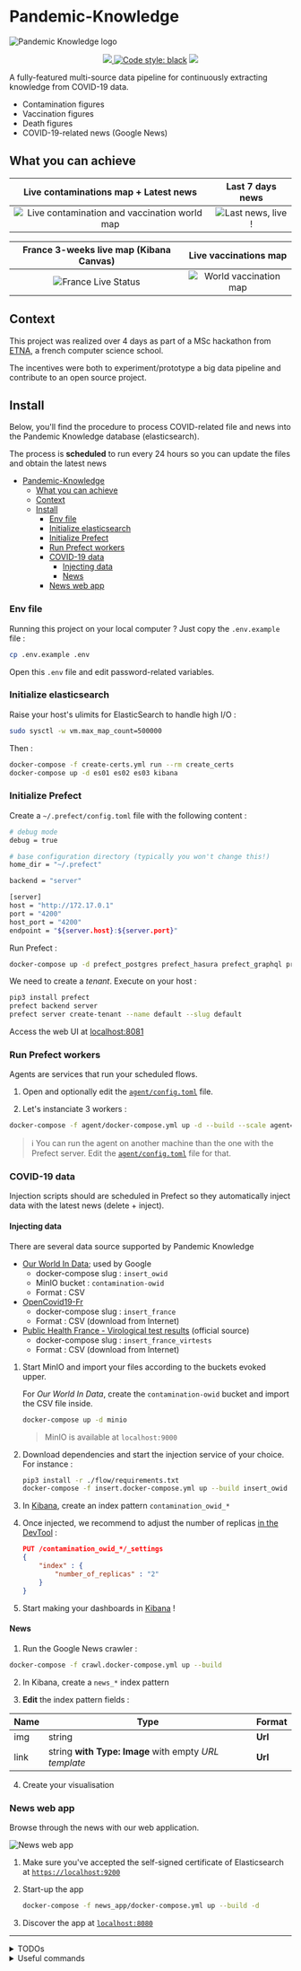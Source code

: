 # Pandemic-Knowledge

![Pandemic Knowledge logo](./pandemic_knowledge.png)

<p align="center">
    <a href="https://travis-ci.com/flavienbwk/Pandemic-Knowledge" target="_blank">
        <img src="https://travis-ci.org/flavienbwk/Pandemic-Knowledge.svg?branch=main"/>
    </a>
    <a href="https://github.com/psf/black"><img alt="Code style: black" src="https://img.shields.io/badge/code%20style-black-000000.svg"></a>
    <a href="./LICENSE"><img atl="Repo license MIT" src="https://img.shields.io/badge/License-MIT-yellow.svg"/></a>
</p>

A fully-featured multi-source data pipeline for continuously extracting knowledge from COVID-19 data.

- Contamination figures
- Vaccination figures
- Death figures
- COVID-19-related news (Google News)

## What you can achieve

|                        Live contaminations map + Latest news                        |                   Last 7 days news                    |
| :---------------------------------------------------------------------------------: | :---------------------------------------------------: |
| ![Live contamination and vaccination world map](./illustrations/live_dashboard.png) | ![Last news, live !](./illustrations/latest_news.png) |

|            France 3-weeks live map (Kibana Canvas)            |                     Live vaccinations map                     |
| :-----------------------------------------------------------: | :-----------------------------------------------------------: |
| ![France Live Status](./illustrations/france_live_status.png) | ![World vaccination map](./illustrations/vaccination_map.png) |

## Context

This project was realized over 4 days as part of a MSc hackathon from [ETNA](https://etna.io), a french computer science school.

The incentives were both to experiment/prototype a big data pipeline and contribute to an open source project.

## Install

Below, you'll find the procedure to process COVID-related file and news into the Pandemic Knowledge database (elasticsearch).

The process is **scheduled** to run every 24 hours so you can update the files and obtain the latest news

- [Pandemic-Knowledge](#pandemic-knowledge)
  - [What you can achieve](#what-you-can-achieve)
  - [Context](#context)
  - [Install](#install)
    - [Env file](#env-file)
    - [Initialize elasticsearch](#initialize-elasticsearch)
    - [Initialize Prefect](#initialize-prefect)
    - [Run Prefect workers](#run-prefect-workers)
    - [COVID-19 data](#covid-19-data)
      - [Injecting data](#injecting-data)
      - [News](#news)
    - [News web app](#news-web-app)

### Env file

Running this project on your local computer ? Just copy the `.env.example` file :

```bash
cp .env.example .env
```

Open this `.env` file and edit password-related variables.

### Initialize elasticsearch

Raise your host's ulimits for ElasticSearch to handle high I/O :

```bash
sudo sysctl -w vm.max_map_count=500000
```

Then :

```bash
docker-compose -f create-certs.yml run --rm create_certs
docker-compose up -d es01 es02 es03 kibana
```

### Initialize Prefect

Create a `~/.prefect/config.toml` file with the following content :

```bash
# debug mode
debug = true

# base configuration directory (typically you won't change this!)
home_dir = "~/.prefect"

backend = "server"

[server]
host = "http://172.17.0.1"
port = "4200"
host_port = "4200"
endpoint = "${server.host}:${server.port}"
```

Run Prefect :

```bash
docker-compose up -d prefect_postgres prefect_hasura prefect_graphql prefect_towel prefect_apollo prefect_ui
```

We need to create a _tenant_. Execute on your host :

```bash
pip3 install prefect
prefect backend server
prefect server create-tenant --name default --slug default
```

Access the web UI at [localhost:8081](http://localhost:8081)

### Run Prefect workers

Agents are services that run your scheduled flows.

1. Open and optionally edit the [`agent/config.toml`](./agent/config.toml) file.

2. Let's instanciate 3 workers :

  ```bash
  docker-compose -f agent/docker-compose.yml up -d --build --scale agent=3 agent
  ```

  > :information_source: You can run the agent on another machine than the one with the Prefect server. Edit the [`agent/config.toml`](./agent/config.toml) file for that.

### COVID-19 data

Injection scripts should are scheduled in Prefect so they automatically inject data with the latest news (delete + inject).

#### Injecting data

There are several data source supported by Pandemic Knowledge

- [Our World In Data](https://ourworldindata.org/coronavirus-data); used by Google
  - docker-compose slug : `insert_owid`
  - MinIO bucket : `contamination-owid`
  - Format : CSV
- [OpenCovid19-Fr](https://github.com/opencovid19-fr/data)
  - docker-compose slug : `insert_france`
  - Format : CSV (download from Internet)
- [Public Health France - Virological test results](https://www.data.gouv.fr/en/datasets/donnees-relatives-aux-resultats-des-tests-virologiques-covid-19/) (official source)
  - docker-compose slug : `insert_france_virtests`
  - Format : CSV (download from Internet)

1. Start MinIO and import your files according to the buckets evoked upper.

    For _Our World In Data_, create the `contamination-owid` bucket and import the CSV file inside.

    ```bash
    docker-compose up -d minio
    ```

    > MinIO is available at `localhost:9000`

2. Download dependencies and start the injection service of your choice. For instance :

    ```bash
    pip3 install -r ./flow/requirements.txt
    docker-compose -f insert.docker-compose.yml up --build insert_owid
    ```

3. In [Kibana](https://localhost:5601), create an index pattern `contamination_owid_*`

4. Once injected, we recommend to adjust the number of replicas [in the DevTool](https://localhost:5601/app/dev_tools#/console) :

    ```json
    PUT /contamination_owid_*/_settings
    {
        "index" : {
            "number_of_replicas" : "2"
        }
    }
    ```

5. Start making your dashboards in [Kibana](https://localhost:5601) !

#### News

1. Run the Google News crawler :

  ```bash
  docker-compose -f crawl.docker-compose.yml up --build
  ```

2. In Kibana, create a `news_*` index pattern

3. **Edit** the index pattern fields :

  | Name | Type                                                  | Format  |
  | ---- | ----------------------------------------------------- | ------- |
  | img  | string                                                | **Url** |
  | link | string **with Type: Image** with empty _URL template_ | **Url** |

4. Create your visualisation

### News web app

Browse through the news with our web application.

![News web app](./illustrations/news_web_app.png)

1. Make sure you've accepted the self-signed certificate of Elasticsearch at [`https://localhost:9200`](https://localhost:9200)

2. Start-up the app

    ```bash
    docker-compose -f news_app/docker-compose.yml up --build -d
    ```

3. Discover the app at [`localhost:8080`](http://localhost:8080)

---

<details>
<summary>TODOs</summary>

Possible improvements :

- [ ] Using Dask for parallelizing process of CSV lines by batch of 1000
- [ ] Removing indices only when source process successfuly worked (adding new index, then remove old index)

</details>

<details>
<summary>Useful commands</summary>

To stop everything :

```bash
docker-compose down
docker-compose -f agent/docker-compose.yml down
docker-compose -f insert.docker-compose.yml down
docker-compose -f crawl.docker-compose.yml down
```

To start each service, step by step :

```bash
docker-compose up -d es01 es02 es03 kibana
docker-compose up -d minio
docker-compose up -d prefect_postgres prefect_hasura prefect_graphql prefect_towel prefect_apollo prefect_ui
docker-compose -f agent/docker-compose.yml up -d --build --scale agent=3 agent
```

</details>
